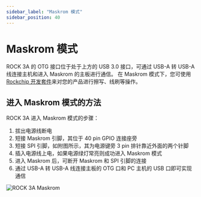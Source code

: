 ```yaml
---
sidebar_label: "Maskrom 模式"
sidebar_position: 40
---
```


# Maskrom 模式

ROCK 3A 的 OTG 接口位于处于上方的 USB 3.0 接口，可通过 USB-A 转 USB-A 线连接主机和进入 Maskrom 的主板进行通信。
在 Maskrom 模式下，您可使用 [Rockchip 开发套件](/general-tutorial/rksdk)来对您的产品进行擦写、线刷等操作。

## 进入 Maskrom 模式的方法

ROCK 3A 进入 Maskrom 模式的步骤：

1. 拔出电源线断电
2. 短接 Maskrom 引脚，其位于 40 pin GPIO 连接座旁
3. 短接 SPI 引脚，如附图所示，其为电源键旁 3 pin 排针靠近外面的两个针脚
4. 插入电源线上电，如果电源绿灯常亮则成功进入 Maskrom 模式
5. 进入 Maskrom 后，可断开 Maskrom 和 SPI 引脚的连接
6. 通过 USB-A 转 USB-A 线连接主板的 OTG 口和 PC 主机的 USB 口即可实现通信

![ROCK 3A Maskrom](/img/rock3/3a/rock3a-maskrom.webp)
